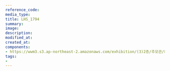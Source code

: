 ```yaml
---
reference_code:
media_type:
title: LHS_1794
summary:
image:
description:
modified_at:
created_at:
components:
- https://wwm3.s3.ap-northeast-2.amazonaws.com/exhibition/(3)2층/추모관/LHS_1794.jpg
tags:
-
---
```


